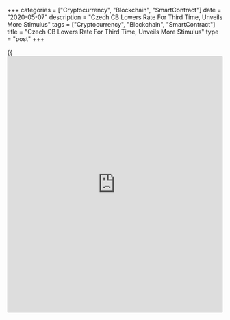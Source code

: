 +++
categories = ["Cryptocurrency", "Blockchain", "SmartContract"]
date = "2020-05-07"
description = "Czech CB Lowers Rate For Third Time, Unveils More Stimulus"
tags = ["Cryptocurrency", "Blockchain", "SmartContract"]
title = "Czech CB Lowers Rate For Third Time, Unveils More Stimulus"
type = "post"
+++

{{<iframe id="large-banner" src="https://www.bounty.group/#slide=10.0" width="100%" height="600" scrolling="no" style="border: 0px solid rgb(216, 221, 230); border-radius: 3px;">}}

The Czech Republic's central bank cut its key interest rate in May for a
third [policy](https://www.fintechee.com/policy/) session in a row and unveiled additional measures to
provide more liquidity to the financial market after the
[coronavirus][1], or Covid-19, pandemic hurt [economy][2] severely.  
  
The Bank Board of the Czech National Bank voted 5-2 to cut the two-week
repo rate by 75 basis points to 0.25 percent, while economists had
expected a 50 basis points reduction.  
  
The key interest rate was lowered by 75 basis points on March 26 and by
50 basis points on March 16, after it was hiked by a quarter-point in
February.  
  
The Lombard rate was cut to 1 percent, while the discount rate was left
unchanged at 0.05 percent.  
  
Two members who voted against the latest rate cut sought a 50 basis
points reduction.  
The central bank also presented the latest set of macroeconomic
forecasts for the Czech economy that projected a severe contraction this
year.  
  
Gross domestic product is forecast to fall 8 percent this year and
recover with 4 percent growth next year.  
  
The monetary-[policy](https://www.fintechee.com/policy/) relevant inflation is forecast at 1.8 percent in the
second quarter of 2021 and at 2 percent in the third quarter. The CNB
targets 2 percent inflation.

"The Bank Board assessed the risks to the forecast in the current
extraordinary situation as being unprecedentedly high and requiring an
even greater easing of the monetary conditions compared with the
baseline scenario of the forecast," the bank said in a statement.  
  
"In the current situation, the risks are naturally connected with the
course of the pandemic and especially with the duration and size of the
impacts of the quarantine measures on the global and Czech economy."

"Economic activity will not return to the pre-pandemic level before the
end of next year" mainly due to weak fixed investment, the bank added.  
  
Though the CNB does not see an immediate need to intervene in the
financial market, the central bank announced two liquidity- providing
measures as precautionary efforts.  
The central bank unveiled a liquidity-providing instrument for some non-
bank entities who will newly be able to obtain liquid funds in the form
of short-term secured loans from the CNB.  
  
The CNB said it is also working on a liquidity-providing instrument for
credit institutions - banks, foreign bank branches and credit unions.
The bank said it plans to broaden the range of collateral used in
existing liquidity-providing operations to include mortgage bonds.  
  
Further, the bank will launch liquidity-providing operations with three-
month maturity for credit institutions.

For comments and feedback [contact](https://www.playgroundfx.com/contact/): editorial@rtt[news](https://www.letsplayfx.com/blog/forex-news-website/).com

[Economic News][2]

 **What parts of the world are seeing the best (and worst) economic
performances lately? Click[here][3] to check out our [Econ Scorecard][3]
and find out! See up-to-the-moment [ranking](https://www.playgroundfx.com/blog/crypto-exchange-ranking/)s for the best and worst
performers in [GDP][4], [unemployment rate][5], [inflation][6] and much
more.**

   1. www.rtt[news](https://www.letsplayfx.com/blog/forex-news-website/).com/list/coronavirus.aspx
   2. www.rtt[news](https://www.letsplayfx.com/blog/forex-news-website/).com/Content/EconomicNews.aspx
   3. www.rtt[news](https://www.letsplayfx.com/blog/forex-news-website/).com/economic-scorecard/world-rank/retail-sales/highest-performance.aspx
   4. www.rtt[news](https://www.letsplayfx.com/blog/forex-news-website/).com/economic-scorecard/world-rank/GDP/highest-performance.aspx
   5. www.rtt[news](https://www.letsplayfx.com/blog/forex-news-website/).com/economic-scorecard/world-rank/unemployment-rate/lowest-performance.aspx
   6. www.rtt[news](https://www.letsplayfx.com/blog/forex-news-website/).com/economic-scorecard/world-rank/CPI/highest-performance.aspx